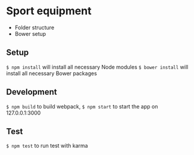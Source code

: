 Sport equipment
===========

* Folder structure
* Bower setup


## Setup
`$ npm install` will install all necessary Node modules
`$ bower install` will install all necessary Bower packages


## Development
`$ npm build` to build webpack, `$ npm start` to start the app on 127.0.0.1:3000

## Test
`$ npm test` to run test with karma